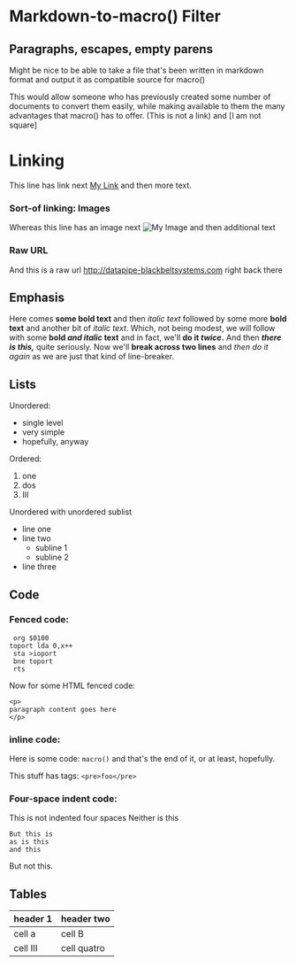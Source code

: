 # Markdown-to-macro() Filter

## Paragraphs, escapes, empty parens

Might be nice to be able to take a file that's been written in markdown format
and output it as compatible source for macro()

This would allow someone who has previously created some number of documents
to convert them easily, while making available to them the many advantages
that macro() has to offer. \(This is not a link\) and \[I am not square\]

Linking
=======

This line has link next [My Link](http://fyngyrz.com) and then more text.

### Sort-of linking: Images

Whereas this line has an image next ![My Image](http://fyngyrz.com/images/beachflag.png) and then additional text

### Raw URL

And this is a raw url http://datapipe-blackbeltsystems.com right back there

## Emphasis

Here comes **some bold text** and then *italic text* followed
by some more __bold text__ and another bit of _italic text_.
Which, not being modest, we will follow with some **bold _and italic_ text**
and in fact, we'll **do it _twice_.** And then **_there is this,_** quite seriously.
Now we'll **break across
two lines** and _then do
it again_ as we are just that kind of line-breaker.

## Lists

Unordered:

* single level
* very simple
* hopefully, anyway

Ordered:

1) one
2) dos
3) III

Unordered with unordered sublist

* line one
* line two
  * subline 1
  * subline 2
* line three

## Code

### Fenced code:

```
 org $0100
toport lda 0,x++
 sta >ioport
 bne toport
 rts
```

Now for some HTML fenced code:

```
<p>
paragraph content goes here
</p>
```

### inline code:

Here is some code: `macro()` and that's the end of it,
or at least, hopefully.

This stuff has tags: `<pre>foo</pre>`

### Four-space indent code:

This is not indented four spaces
Neither is this

    But this is
    as is this
    and this

But not this.

## Tables

header 1 | header two
-------- | ----------
cell a | cell B
cell III | cell quatro
